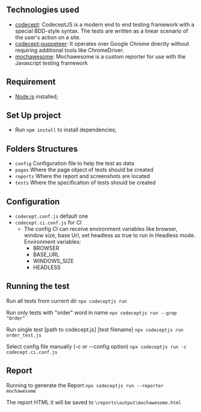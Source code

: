 ## Technologies used

* [codecept](https://codecept.io/): CodeceptJS is a modern end to end testing framework with a special BDD-style syntax. The tests are written as a linear scenario of the user's action on a site.
* [codecept-puppeteer](https://codecept.io/puppeteer/): It operates over Google Chrome directly without requiring additional tools like ChromeDriver. 
* [mochawesome](https://www.npmjs.com/package/mochawesome): Mochawesome is a custom reporter for use with the Javascript testing framework

## Requirement

- [Node.js](https://nodejs.org/en/download/) installed;

## Set Up project

- Run ```npm install``` to install dependencies;

## Folders Structures

* ```config``` Configuration file to help the test as data
* ```pages``` Where the page object of tests should be created
* ```reports``` Where the report and screenshots are located
* ```tests``` Where the specification of tests should be created

## Configuration

* ```codecept.conf.js``` default one
* ```codecept.ci.conf.js``` for CI
    * The config CI can receive environment variables like browser, window size, base Url, set headless as true to run in Headless mode.
    Environment variables:
        * BROWSER
        * BASE_URL
        * WINDOWS_SIZE
        * HEADLESS

## Running the test

Run all tests from current dir ```npx codeceptjs run```

Run only tests with "order" word in name ```npx codeceptjs run --grep "Order"```

Run single test [path to codecept.js] [test filename] ```npx codeceptjs run order_test.js```

Select config file manually (-c or --config option) ```npx codeceptjs run -c codecept.ci.conf.js```

## Report

Running to generate the Report ```npx codeceptjs run --reporter mochawesome```

The report HTML it will be saved to ```\reports\output\mochawesome.html```
    